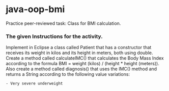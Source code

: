 # java-oop-bmi
Practice peer-reviewed task: Class for BMI calculation.

### The given Instructions for the activity. 

Implement in Eclipse a class called Patient that has a constructor that receives its weight in kilos and its height in meters, both using double. 
Create a method called calculateIMC() that calculates the Body Mass Index according to the formula BMI = weight (kilos) / (height * height (meters)). 
Also create a method called diagnosis() that uses the IMC() method and returns a String according to the following value variations:

    - Very severe underweight

